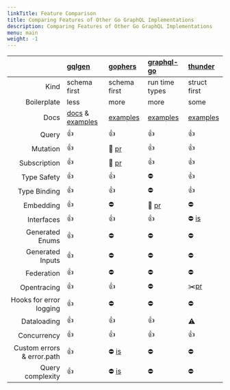 ```yaml
---
linkTitle: Feature Comparison
title: Comparing Features of Other Go GraphQL Implementations
description: Comparing Features of Other Go GraphQL Implementations
menu: main
weight: -1
---
```


| | [gqlgen](https://github.com/cpalsulich/gqlgen) | [gophers](https://github.com/graph-gophers/graphql-go) | [graphql-go](https://github.com/graphql-go/graphql) | [thunder](https://github.com/samsarahq/thunder) |
| --------: | :-------- | :-------- | :-------- | :-------- |
| Kind | schema first | schema first | run time types | struct first |
| Boilerplate | less | more | more | some |
| Docs | [docs](https://gqlgen.com) & [examples](https://github.com/cpalsulich/gqlgen/tree/master/_examples) | [examples](https://github.com/graph-gophers/graphql-go/tree/master/example/starwars) | [examples](https://github.com/graphql-go/graphql/tree/master/examples) | [examples](https://github.com/samsarahq/thunder/tree/master/example)|
| Query | 👍 | 👍 | 👍 | 👍 |
| Mutation | 👍 | 🚧 [pr](https://github.com/graph-gophers/graphql-go/pull/182) | 👍 | 👍 |
| Subscription | 👍 | 🚧 [pr](https://github.com/graph-gophers/graphql-go/pull/182) | 👍 | 👍 |
| Type Safety | 👍 | 👍 | ⛔️ | 👍 |
| Type Binding | 👍 | 👍 | ⛔️ | 👍 |
| Embedding | 👍 | ⛔️ | 🚧 [pr](https://github.com/graphql-go/graphql/pull/371) | ⛔️ |
| Interfaces | 👍 | 👍 | 👍 | ⛔️ [is](https://github.com/samsarahq/thunder/issues/78) |
| Generated Enums | 👍 | ⛔️ | ⛔️ | ⛔️ |
| Generated Inputs | 👍 | ⛔️ | ⛔️ | ⛔️ |
| Federation | 👍 | ⛔️ | ⛔️ | ⛔️ |
| Opentracing | 👍 | 👍 | ⛔️ | ✂️[pr](https://github.com/samsarahq/thunder/pull/77) |
| Hooks for error logging | 👍 | ⛔️ | ⛔️ | ⛔️ |
| Dataloading | 👍 | 👍 | 👍 | ⚠️ |
| Concurrency | 👍 | 👍 | 👍 | 👍 |
| Custom errors & error.path | 👍 | ⛔️ [is](https://github.com/graphql-go/graphql/issues/259) | ⛔️ | ⛔️ |
| Query complexity | 👍 | ⛔️ [is](https://github.com/graphql-go/graphql/issues/231) | ⛔️ | ⛔️ |
